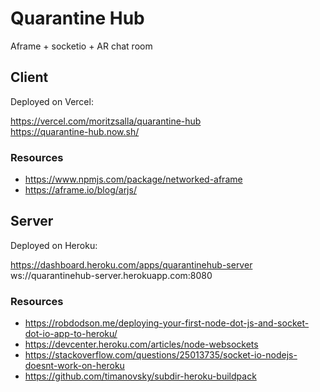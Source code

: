 # Quarantine Hub

Aframe + socketio + AR chat room

## Client

Deployed on Vercel:

https://vercel.com/moritzsalla/quarantine-hub  
https://quarantine-hub.now.sh/

### Resources

- https://www.npmjs.com/package/networked-aframe
- https://aframe.io/blog/arjs/

## Server

Deployed on Heroku:

https://dashboard.heroku.com/apps/quarantinehub-server  
ws://quarantinehub-server.herokuapp.com:8080

### Resources

- https://robdodson.me/deploying-your-first-node-dot-js-and-socket-dot-io-app-to-heroku/
- https://devcenter.heroku.com/articles/node-websockets
- https://stackoverflow.com/questions/25013735/socket-io-nodejs-doesnt-work-on-heroku
- https://github.com/timanovsky/subdir-heroku-buildpack
